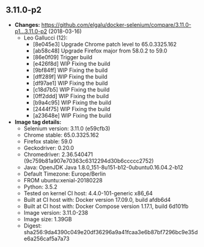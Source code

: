 ## 3.11.0-p2
 + **Changes:** https://github.com/elgalu/docker-selenium/compare/3.11.0-p1...3.11.0-p2 (2018-03-16)
    + Leo Gallucci (12):
        * [8e045e3] Upgrade Chrome patch level to 65.0.3325.162
        * [ab58c48] Upgrade Firefox major from 58.0.2 to 59.0
        * [86e0f09] Trigger build
        * [e426f8d] WIP Fixing the build
        * [9bf84ff] WIP Fixing the build
        * [dff289f] WIP Fixing the build
        * [df97ae1] WIP Fixing the build
        * [c18d7b5] WIP Fixing the build
        * [0ff2ddd] WIP Fixing the build
        * [b9a4c95] WIP Fixing the build
        * [2444f75] WIP Fixing the build
        * [a23648e] WIP Fixing the build
 + **Image tag details:**
    + Selenium version: 3.11.0 (e59cfb3)
    + Chrome stable:  65.0.3325.162
    + Firefox stable: 59.0
    + Geckodriver: 0.20.0
    + Chromedriver: 2.36.540471 (9c759b81a907e70363c6312294d30b6ccccc2752)
    + Java: OpenJDK Java 1.8.0_151-8u151-b12-0ubuntu0.16.04.2-b12
    + Default Timezone: Europe/Berlin
    + FROM ubuntu:xenial-20180228
    + Python: 3.5.2
    + Tested on kernel CI  host: 4.4.0-101-generic x86_64
    + Built at CI  host with: Docker version 17.09.0, build afdb6d4
    + Built at CI  host with: Docker Compose version 1.17.1, build 6d101fb
    + Image version: 3.11.0-238
    + Image size: 1.39GB
    + Digest: sha256:9da4390c049e20df36296a9a41fcaa3e6b87bf7296bc9e35de6a256caf5a7a73

